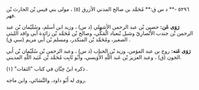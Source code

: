 ٥٢٩٦ -** د س ق:** مُحَمَّد بن صالح المدني الأزرق (٥) ، مولى بني قيس بْن الحارث بْن فهر.

**رَوَى عَن:** حصين بْن عبد الرحمن الأشهلي (د س) ، وزيد ابن أسلم، وسُلَيْمان بْن عبد الرحمن بْن جندب الأَنْصارِيّ وشبل بْنعباد الْمَكِّي، وصالح بْن مُحَمَّد بْن زائدة أبي واقد الليثي الصغير، ومُحَمَّد بْن المنكدر، ومسلم بْن أَبي مريم (سي ق) .

**رَوَى عَنه:** روح بن عبد المؤمن، وزيد بْن الحباب (د س) ، وعبد الرحمن بْن سُلَيْمان بْن أَبي الجون (ق) ، وعبد العزيز بْن عَبد اللَّهِ الأُوَيسي، وأَبُو ثَابِت مُحَمَّد بْن عُبَيد اللَّهِ المديني.

ذكره ابنُ حِبَّان في كتاب "الثقات" (١) .

روى له أَبُو داود، والنَّسَائي، وابن ماجه.